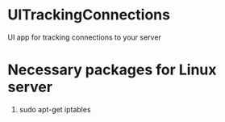 # UITrackingConnections
UI app for tracking connections to your server

# Necessary packages for Linux server
1) sudo apt-get iptables
